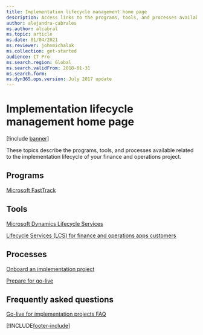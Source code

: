 ```yaml
---
title: Implementation lifecycle management home page
description: Access links to the programs, tools, and processes available that are related to the implementation lifecycle of your finance and operations project.
author: alejandra-cabrales
ms.author: alcabral
ms.topic: article
ms.date: 01/04/2021
ms.reviewer: johnmichalak
ms.collection: get-started  
audience: IT Pro
ms.search.region: Global
ms.search.validFrom: 2018-01-31
ms.search.form:
ms.dyn365.ops.version: July 2017 update
---
```


# Implementation lifecycle management home page

[!include [banner](../../../finance/includes/banner.md)]

These topics describe the programs, tools, and processes available related to the implementation lifecycle of your finance and operations project.

## Programs

[Microsoft FastTrack](/dynamics365/fasttrack/)

## Tools

[Microsoft Dynamics Lifecycle Services](https://lcs.dynamics.com)

[Lifecycle Services (LCS) for finance and operations apps customers](../lifecycle-services/lcs-works-lcs.md)

## Processes

[Onboard an implementation project](onboard.md)

[Prepare for go-live](prepare-go-live.md)

## Frequently asked questions

[Go-live for implementation projects FAQ](go-live-faq.md)


[!INCLUDE[footer-include](../../../includes/footer-banner.md)]
